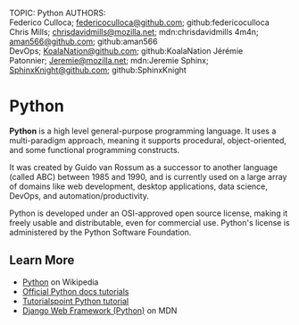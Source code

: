 TOPIC: Python
AUTHORS: Federico Culloca; federicoculloca@github.com; github:federicoculloca
         Chris Mills; chrisdavidmills@mozilla.net; mdn:chrisdavidmills
         4m4n; aman566@github.com; github:aman566
         DevOps; KoalaNation@github.com; github:KoalaNation
         Jérémie Patonnier; Jeremie@mozilla.net; mdn:Jeremie
         Sphinx; SphinxKnight@github.com; github:SphinxKnight

# Python

**Python** is a high level general-purpose programming language. It uses a
multi-paradigm approach, meaning it supports procedural, object-oriented, and some
functional programming constructs.

It was created by Guido van Rossum as a successor to another language (called ABC)
between 1985 and 1990, and is currently used on a large array of domains like web
development, desktop applications, data science, DevOps, and automation/productivity.

Python is developed under an OSI-approved open source license, making it freely usable
and distributable, even for commercial use. Python's license is administered by the
Python Software Foundation.

## Learn More

- [Python](https://en.wikipedia.org/wiki/Python%20(programming%20language)) on Wikipedia
- [Official Python docs tutorials](https://docs.python.org/3/tutorial/index.html)
- [Tutorialspoint Python tutorial](http://www.tutorialspoint.com/python/index.htm)
- [Django Web Framework (Python)](https://wiki.developer.mozilla.org/en-US/docs/Learn/Server-side/Django)
on MDN
